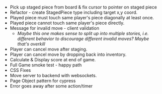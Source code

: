* Pick up staged piece from board & fix cursor to pointer on staged piece
* Refactor - create StagedPiece type including target x,y coord.
* Played piece must touch same player's piece diagonally at least once.
* Played piece cannot touch same player's piece directly.
* Message for invalid move - client validation
    * _Maybe this one makes sense to split up into multiple stories, i.e. different behavior to discourage different invalid moves? Maybe that's overkill_
* Player can cancel move after staging.
* Player can cancel move by dropping back into inventory.
* Calculate & Display score at end of game.
* Full Game smoke test - happy path
* CSS Fixes
* Move server to backend with websockets.
* Page Object pattern for cypress
* Error goes away after some action/timer
